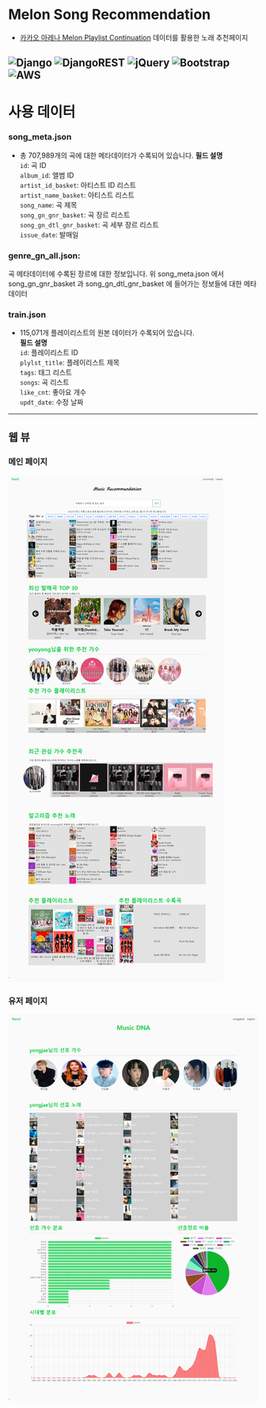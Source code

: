 # Melon Song Recommendation
- [카카오 아레나 Melon Playlist Continuation](https://arena.kakao.com/c/8/data) 데이터를 활용한 노래 추천페이지  
  
![Django](https://img.shields.io/badge/django-%23092E20.svg?style=for-the-badge&logo=django&logoColor=white) ![DjangoREST](https://img.shields.io/badge/DJANGO-REST-ff1709?style=for-the-badge&logo=django&logoColor=white&color=ff1709&labelColor=gray) ![jQuery](https://img.shields.io/badge/jquery-%230769AD.svg?style=for-the-badge&logo=jquery&logoColor=white) ![Bootstrap](https://img.shields.io/badge/bootstrap-%23563D7C.svg?style=for-the-badge&logo=bootstrap&logoColor=white) 	![AWS](https://img.shields.io/badge/AWS-%23FF9900.svg?style=for-the-badge&logo=amazon-aws&logoColor=white)  
--- 
# 사용 데이터
### song_meta.json  
- 총 707,989개의 곡에 대한 메타데이터가 수록되어 있습니다.
**필드 설명**  
`id`: 곡 ID  
`album_id`: 앨범 ID  
`artist_id_basket`: 아티스트 ID 리스트  
`artist_name_basket`: 아티스트 리스트  
`song_name`: 곡 제목  
`song_gn_gnr_basket`: 곡 장르 리스트  
`song_gn_dtl_gnr_basket`: 곡 세부 장르 리스트  
`issue_date`: 발매일    

### genre_gn_all.json:
곡 메타데이터에 수록된 장르에 대한 정보입니다. 위 song_meta.json 에서 song_gn_gnr_basket 과 song_gn_dtl_gnr_basket 에 들어가는 정보들에 대한 메타데이터

### train.json
- 115,071개 플레이리스트의 원본 데이터가 수록되어 있습니다.  
**필드 설명**  
`id`: 플레이리스트 ID  
`plylst_title`: 플레이리스트 제목  
`tags`: 태그 리스트  
`songs`: 곡 리스트  
`like_cnt`: 좋아요 개수  
`updt_date`: 수정 날짜  




---
## 웹 뷰
### 메인 페이지 
![main](./img/main.png)
### 유저 페이지
![user](./img/user_page.png)




